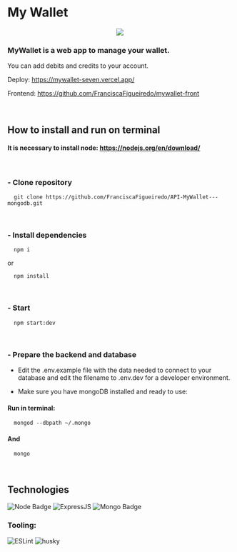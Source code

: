 # My Wallet

<p align="center" >
<img src='https://raw.githubusercontent.com/FranciscaFigueiredo/mywallet-front/feat/mongoIntegration/public/logo.jpeg' />
</p>

### MyWallet is a web app to manage your wallet.

You can add debits and credits to your account.

Deploy: https://mywallet-seven.vercel.app/

Frontend: https://github.com/FranciscaFigueiredo/mywallet-front

<br>

## How to install and run on terminal

#### It is necessary to install node: https://nodejs.org/en/download/

<br/>

### - Clone repository
```
  git clone https://github.com/FranciscaFigueiredo/API-MyWallet---mongodb.git
```

<br/>

### - Install dependencies

```
  npm i
```
or
```
  npm install
```

<br/>

### - Start

```
  npm start:dev
```

<br/>

### - Prepare the backend and database

- Edit the .env.example file with the data needed to connect to your database and edit the filename to .env.dev for a developer environment.

- Make sure you have mongoDB installed and ready to use:

#### Run in terminal:
```
  mongod --dbpath ~/.mongo
```
  #### And
```
  mongo 
```


<br/>

## **Technologies**

![Node Badge](https://img.shields.io/badge/Node.js-339933?style=for-the-badge&logo=nodedotjs&logoColor=white)
![ExpressJS](https://img.shields.io/badge/Express.js-000000?style=for-the-badge&logo=express&logoColor=white)
![Mongo Badge](https://img.shields.io/badge/MongoDB-4EA94B?style=for-the-badge&logo=mongodb&logoColor=white)

### **Tooling:**
![ESLint](https://img.shields.io/badge/ESLint-7c7ce9?style=for-the-badge&logo=ESLint)
![husky](https://img.shields.io/badge/Husky-b0b0d5?style=for-the-badge)
